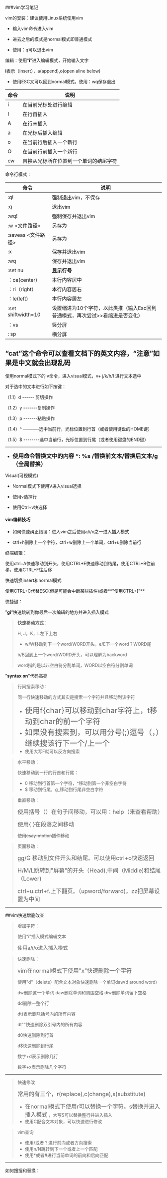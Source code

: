 ###vim学习笔记

vim的安装：建议使用Linux系统使用vim

- 输入vim命令进入vim

- 进去之后的模式是normal模式即普通模式
- 使用：q可以退出vim

编辑：使用“**i**”进入编辑模式，开始输入文字

**i**表示（insert），a(append),o(open aline below)

- 使用ESC又可以回到normal模式。使用：wq保存退出

| 命令 | 说明                                   |
| ---- | -------------------------------------- |
| i    | 在当前光标处进行编辑                   |
| I    | 在行首插入                             |
| A    | 在行末插入                             |
| a    | 在光标后插入编辑                       |
| o    | 在当前行后插入一个新行                 |
| O    | 在当前行前插入一个新行                 |
| cw   | 替换从光标所在位置到一个单词的结尾字符 |

命令行模式：

| 命令               | 说明                |
| ------------------ | ------------------- |
| :q!                | 强制退出vim，不保存 |
| :q                 | 退出vim             |
| :wq!               | 强制保存并退出vim   |
| :w <文件路径>      | 另存为              |
| :saveas <文件路径> | 另存为              |
| :x                 | 保存并退出vim       |
| :wq                | 保存并退出vim       |
| :set nu            | **显示行号**        |
|：ce(center)  |本行内容居中         |
|：ri（right） |本行内容居右         |
|：le(left)  |本行内容居左		     |
| :set shiftwidth=10 | 设置缩进为10个字符，以此类推（输入Esc回到普通模式，再次尝试>>看缩进是否变化） |
|：vs	|	竖分屏	|
|: sp		| 横分屏 |

## “cat”这个命令可以查看文档下的英文内容，“注意”如果是中文就会出现乱码



  使用normal模式下的 v命令，进入visual模式，v+ j/k/h/l  进行文本选中

  对于选中的文本进行如下按键：

  （1.1）d  ------ 剪切操作

（1.2）y  -------复制操作

（1.3）p  -------粘贴操作

（1.4）^ --------选中当前行，光标位置到行首（或者使用键盘的HOME键）

（1.5）$ --------选中当前行，光标位置到行尾（或者使用键盘的END键）

---



- <font size=4>**使用命令替换文中的内容 “: %s /替换前文本/替换后文本/g（全局替换）**</font>

Visual(可视模式)

- Normal模式下使用V进入visual选择
- 使用v选择行

- 使用Ctrl+v块选择

#### vim编辑技巧

- 如何快速纠正错误：进入vim之后使用a/i/o之一进入插入模式

- ctrl+h删除上一个字符，ctrl+w删除上一个单词，ctrl+u删除当前行

终端编辑：

使用ctrl+A快速移动到开头，使用CTRL+E快速移动到结尾，使用CTRL+B往前移，使用CTRL+F往后移

快速切换insert和normal模式

使用CTRL+C代替ESC(但是可能会中断某些插件)或者**"使用CTRL+["**

快捷键：

”**gi**“快速跳转到你最后一次编辑的地方并进入插入模式

> **快速移动方式**：
>
> H, J，K，L左下上右
>
> - w/W移动到下一个word/WORD开头。e/E下一个word？WORD尾
>
> b/B回到上一个word/WORD开头，可以理解为backword
>
> word指的是以非空白符分割单词，WORD以空白符分割单词

”**syntax on**"代码高亮

> 行间搜索移动：
>
> 同一行快速移动的方式其实是搜索一个字符并且移动到该字符
>
> - <font size=5>使用f{char}可以移动到char字符上，t移动到char的前一个字符</font>
> - <font size=5>如果没有搜索到，可以用分号(;)逗号（，）继续搜该行下一个/上一个</font>
> - 使用大写F就可以反方向搜索

> 水平移动：
>
> 快速移动到一行的行首和行尾：
>
> - 0 移动到行首第一个字符，^移动到第一个非空白字符
> - $ 移动到行尾，g_移动到行尾非空白字符

> 垂直移动：
>
> <font size=4>使用括号（）在句子间移动，可以用：help（来查看帮助）</font>
>
> <font size=4>使用{ }在段落之间移动</font>
>
> ~~使用esay-motion插件移动~~

> 页面移动：
>
> <font size=4>gg/G 移动到文件开头和结尾。可以使用ctrl+o快速返回</font>
>
> <font size = 4>H/M/L跳转到"屏幕"的开头（Head),中间（Middle)和结尾（Lower)</font>
>
> <font size=4>ctrl+u.ctrl+f.上下翻页。（upword/forward)。zz把屏幕设置为中间</font>
>
> 

---

##vim快速增删改查

> 增加字符：
>
> 使用“i"插入模式编辑文本
>
> <font size =3>使用a/i/o进入插入模式</font>

> 快速删除：
>
> <font size=4>vim在normal模式下使用"x"快速删除一个字符</font>
>
> 使用"d"（delete）配合文本对象快速删除一个单词daw(d around word)
>
> dw删除这一个单词 daw删除单词和周围空格 diw删除单词留下空格
>
> dd删除一整个行
>
> dt)表示删除括号内的所有内容
>
> dt""快速删除双引号内的所有内容
>
> d0快速删除到行首
>
> d$快速删除到行尾
>
> 数字+d表示删除几行
>
> 数字+x表示删除几个字符

---

> 快速修改
>
> <font size = 4>常用的有三个，r(replace),c(change),s(substitute)</font>
>
> - <font size=4>在normal模式下使用r可以替换一个字符。s替换并进入插入模式</font> ，大写S可以替换整行并进入插入
> - 使用C配合文本对象，可以快速进行修改

> vim查询
>
> - 使用/或者？进行前向或者方向搜索
> - 使用n/N跳转到下一个或者上一个匹配
> - 使用*或者#进行当前单词的前向和后向匹配
>
> 

---

如何搜搜和替换：

>

